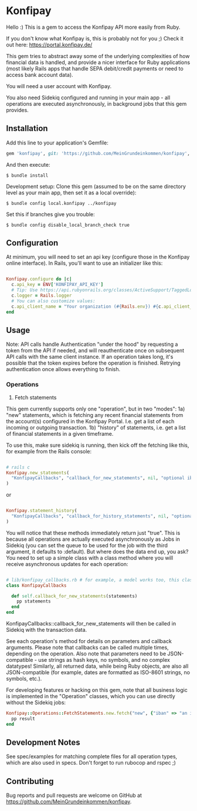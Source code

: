# Konfipay

Hello :) This is a gem to access the Konfipay API more easily from Ruby.

If you don't know what Konfipay is, this is probably not for you ;) Check it out here: https://portal.konfipay.de/

This gem tries to abstract away some of the underlying complexities of how financial data is handled, and provide a nicer interface for Ruby applications (most likely Rails apps that handle SEPA debit/credit payments or need to access bank account data).

You will need a user account with Konfipay.

You also need Sidekiq configured and running in your main app - all operations are executed asynchronously, in background jobs that this gem provides.

## Installation

Add this line to your application's Gemfile:

```ruby
gem 'konfipay', git: 'https://github.com/MeinGrundeinkommen/konfipay', branch: 'main'
```

And then execute:

    $ bundle install

Development setup: Clone this gem (assumed to be on the same directory level as your main app, then set it as a local override):

    $ bundle config local.konfipay ../konfipay

Set this if branches give you trouble:

    $ bundle config disable_local_branch_check true

## Configuration

At minimum, you will need to set an api key (configure those in the Konfipay online interface).
In Rails, you'll want to use an initializer like this:

```ruby

Konfipay.configure do |c|
  c.api_key = ENV['KONFIPAY_API_KEY']
  # Tip: Use https://api.rubyonrails.org/classes/ActiveSupport/TaggedLogging.html
  c.logger = Rails.logger
  # You can also customize values:
  c.api_client_name = "Your organization (#{Rails.env}) #{c.api_client_name}"
end

```

## Usage

Note: API calls handle Authentication "under the hood" by requesting a token from the API if needed, and will reauthenticate once on subsequent API calls with the same client instance. If an operation takes long, it's possible that the token
expires before the operation is finished. Retrying authentication once allows everything to finish.

### Operations

1) Fetch statements

This gem currently supports only one "operation", but in two "modes":
1a) "new" statements, which is fetching any recent financial statements from the account(s) configured in the Konfipay Portal. I.e. get a list of each incoming or outgoing transaction.
1b) "history" of statements, i.e. get a list of financial statements in a given timeframe.

To use this, make sure sidekiq is running, then kick off the fetching like this, for example from the Rails console:

```ruby

# rails c
Konfipay.new_statements(
  "KonfipayCallbacks", "callback_for_new_statements", nil, "optional iban to filter by"
)

```

or

```ruby

Konfipay.statement_history(
  "KonfipayCallbacks", "callback_for_history_statements", nil, "optional iban to filter by", "2022-01-15", "2022-01-31"
)

```

You will notice that these methods immediately return just "true". This is because all operations are actually executed asynchronously as Jobs in Sidekiq (you can set the queue to be used for the job with the third argument, it defaults to :default).
But where does the data end up, you ask?
You need to set up a simple class with a class method where you will receive asynchronous updates for each operation:


```ruby

# lib/konfipay_callbacks.rb # for example, a model works too, this class just needs to be loaded in the sidekiq process
class KonfipayCallbacks

  def self.callback_for_new_statements(statements)
    pp statements
  end
end

```

KonfipayCallbacks::callback_for_new_statements will then be called in Sidekiq with the transaction data.


See each operation's method for details on parameters and callback arguments.
Please note that callbacks can be called multiple times, depending on the operation.
Also note that parameters need to be JSON-compatible - use strings as hash keys, no symbols, and no complex datatypes! Similarly, all returned data, while being Ruby objects, are also all JSON-compatible (for example, dates are formatted as ISO-8601 strings, no symbols, etc.).

For developing features or hacking on this gem, note that all business logic is implemented in the "Operation" classes, which
you can use directly without the Sidekiq jobs:

```ruby
Konfipay::Operations::FetchStatements.new.fetch("new", {"iban" => "an iban"}, {"mark_as_read" => false}) do |result|
  pp result
end
```

## Development Notes

See spec/examples for matching complete files for all operation types, which are also used in specs.
Don't forget to run rubocop and rspec ;)

## Contributing

Bug reports and pull requests are welcome on GitHub at https://github.com/MeinGrundeinkommen/konfipay.

